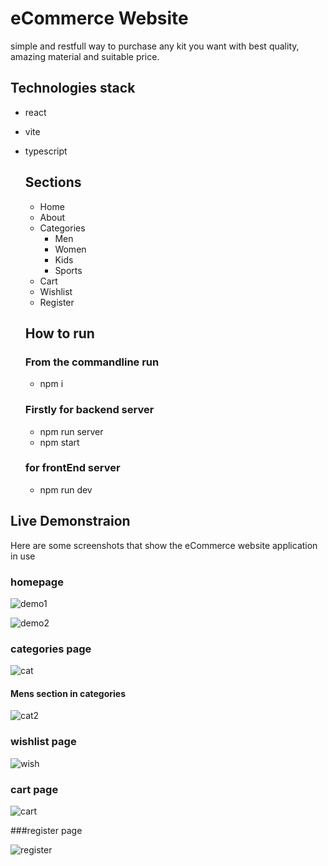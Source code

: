 # eCommerce Website

simple and restfull way to purchase 
any kit you want with best quality,
amazing material and suitable price.

## Technologies stack

- react

- vite

- typescript

  ## Sections

  - Home
  - About
  - Categories
      - Men
      - Women
      - Kids
      - Sports
  - Cart
  - Wishlist
  - Register
 
  ## How to run
  
  ### From the commandline run
    - npm i
  
  ### Firstly for backend server 
    - npm run server
    - npm start

  ### for frontEnd server
  - npm run dev
  

## Live Demonstraion

Here are some screenshots that show the eCommerce website application in use

### homepage

![demo1](https://github.com/user-attachments/assets/d56e4ee2-7874-4f5b-9163-cdf75916fca8)

![demo2](https://github.com/user-attachments/assets/08d9211b-cd7b-4023-9b6a-3865e58ca67c)

### categories page

![cat](https://github.com/user-attachments/assets/396f26e6-39ec-4667-b504-a4ea2eeb002b)

#### Mens section in categories

![cat2](https://github.com/user-attachments/assets/c89040f3-b187-402f-adfc-7caf53a357b6)

### wishlist page

![wish](https://github.com/user-attachments/assets/40e2f40b-8700-4db4-8872-b0312e722745)

### cart page

![cart](https://github.com/user-attachments/assets/bedde16b-87e5-4664-8487-f40878c91fe7)

###register page

![register](https://github.com/user-attachments/assets/6f6a9912-2c7f-4b28-a9da-b0931e1e92b2)
